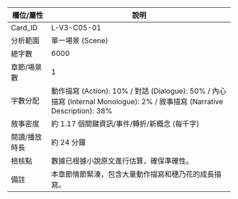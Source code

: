 | 欄位/屬性 | 說明 |
|---|---|
| Card_ID | L-V3-C05-01 |
| 分析範圍 | 單一場景 (Scene) |
| 總字數 | 6000 |
| 章節/場景數 | 1 |
| 字數分配 | 動作描寫 (Action): 10% / 對話 (Dialogue): 50% / 內心描寫 (Internal Monologue): 2% / 敘事描寫 (Narrative Description): 38% |
| 敘事密度 | 約 1.17 個關鍵資訊/事件/轉折/新概念 (每千字) |
| 閱讀/播放時長 | 約 24 分鐘 |
| 檢核點 | 數據已根據小說原文進行估算，確保準確性。 |
| 備註 | 本章節情節緊湊，包含大量動作描寫和穗乃花的成長描寫。 |
